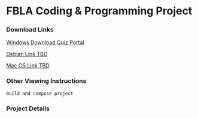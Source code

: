 # FBLA Coding & Programming Project
### Download Links
[Windows Download Quiz Portal](https://srv-store2.gofile.io/download/2PRku7/FBLA_Quiz_Portal.msi)

[Debian Link TBD]()

[Mac OS Link TBD]()

### Other Viewing Instructions

```
Build and compose project
```

### Project Details


